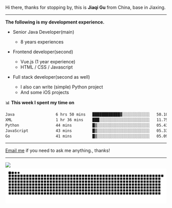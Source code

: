 Hi there, thanks for stopping by, this is **Jiaqi Gu** from China, base in Jiaxing.

---

**The following is my development experience.**

- Senior Java Developer(main)
  - 8 years experiences

- Frontend developer(second)
  - Vue.js (1 year experience)
  - HTML / CSS / Javascript
  
- Full stack developer(second as well)
  - I also can write (simple) Python project
  - And some iOS projects

📊 **This week I spent my time on**
<!--START_SECTION:waka-->

```txt
Java                  6 hrs 50 mins   ████████████▓░░░░░░░░░░░░   50.10 %
XML                   1 hr 36 mins    ███░░░░░░░░░░░░░░░░░░░░░░   11.75 %
Python                44 mins         █▒░░░░░░░░░░░░░░░░░░░░░░░   05.43 %
JavaScript            43 mins         █▒░░░░░░░░░░░░░░░░░░░░░░░   05.33 %
Go                    41 mins         █▒░░░░░░░░░░░░░░░░░░░░░░░   05.09 %
```

<!--END_SECTION:waka-->

---

[Email me](mailto:htk2klwgr@mozmail.com?subject=Hiring_from_GitHub) if you need to ask me anything., thanks!

---

![]( https://visitor-badge.glitch.me/badge?page_id=githubgujiaqi)
![]( https://github.com/droid-Q/droid-Q/raw/output/github-contribution-grid-snake.svg#gh-dark-mode-only)
